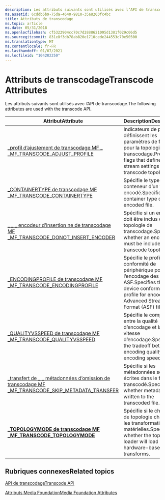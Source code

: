 ```yaml
---
description: Les attributs suivants sont utilisés avec l’API de transcodage.
ms.assetid: 6cddb5b9-75da-4640-9810-35a8203fc4bc
title: Attributs de transcodage
ms.topic: article
ms.date: 05/31/2018
ms.openlocfilehash: cf5322904cc70c7d2888621095d1381f029c06d5
ms.sourcegitcommit: 831e8f3db78ab820e1710cede244553c70e50500
ms.translationtype: MT
ms.contentlocale: fr-FR
ms.lasthandoff: 01/07/2021
ms.locfileid: "104202250"
---
```

# <a name="transcode-attributes"></a><span data-ttu-id="183a7-103">Attributs de transcodage</span><span class="sxs-lookup"><span data-stu-id="183a7-103">Transcode Attributes</span></span>

<span data-ttu-id="183a7-104">Les attributs suivants sont utilisés avec l’API de transcodage.</span><span class="sxs-lookup"><span data-stu-id="183a7-104">The following attributes are used with the transcode API.</span></span>



| <span data-ttu-id="183a7-105">Attribut</span><span class="sxs-lookup"><span data-stu-id="183a7-105">Attribute</span></span>                                                                          | <span data-ttu-id="183a7-106">Description</span><span class="sxs-lookup"><span data-stu-id="183a7-106">Description</span></span>                                                                                  |
|------------------------------------------------------------------------------------|----------------------------------------------------------------------------------------------|
| [<span data-ttu-id="183a7-107">\_profil d’ajustement de transcodage MF \_ \_</span><span class="sxs-lookup"><span data-stu-id="183a7-107">MF\_TRANSCODE\_ADJUST\_PROFILE</span></span>](mf-transcode-adjust-profile.md)                  | <span data-ttu-id="183a7-108">Indicateurs de profil qui définissent les paramètres de flux pour la topologie de transcodage.</span><span class="sxs-lookup"><span data-stu-id="183a7-108">Profile flags that define the stream settings for the transcode topology.</span></span>                    |
| [<span data-ttu-id="183a7-109">\_CONTAINERTYPE de transcodage MF \_</span><span class="sxs-lookup"><span data-stu-id="183a7-109">MF\_TRANSCODE\_CONTAINERTYPE</span></span>](mf-transcode-containertype.md)                     | <span data-ttu-id="183a7-110">Spécifie le type de conteneur d’un fichier encodé.</span><span class="sxs-lookup"><span data-stu-id="183a7-110">Specifies the container type of an encoded file.</span></span>                                             |
| [<span data-ttu-id="183a7-111">\_ \_ \_ encodeur d’insertion ne de transcodage MF \_</span><span class="sxs-lookup"><span data-stu-id="183a7-111">MF\_TRANSCODE\_DONOT\_INSERT\_ENCODER</span></span>](mf-transcode-donot-insert-encoder.md)     | <span data-ttu-id="183a7-112">Spécifie si un encodeur doit être inclus dans la topologie de transcodage.</span><span class="sxs-lookup"><span data-stu-id="183a7-112">Specifies whether an encoder must be included in the transcode topology.</span></span>                     |
| [<span data-ttu-id="183a7-113">\_ENCODINGPROFILE de transcodage MF \_</span><span class="sxs-lookup"><span data-stu-id="183a7-113">MF\_TRANSCODE\_ENCODINGPROFILE</span></span>](mf-transcode-encodingprofile.md)                 | <span data-ttu-id="183a7-114">Spécifie le profil de conformité de périphérique pour l’encodage des fichiers ASF.</span><span class="sxs-lookup"><span data-stu-id="183a7-114">Specifies the device conformance profile for encoding Advanced Streaming Format (ASF) files.</span></span> |
| [<span data-ttu-id="183a7-115">\_QUALITYVSSPEED de transcodage MF \_</span><span class="sxs-lookup"><span data-stu-id="183a7-115">MF\_TRANSCODE\_QUALITYVSSPEED</span></span>](mf-transcode-qualityvsspeed.md)                   | <span data-ttu-id="183a7-116">Spécifie le compromis entre la qualité d’encodage et la vitesse d’encodage.</span><span class="sxs-lookup"><span data-stu-id="183a7-116">Specifies the tradeoff between encoding quality and encoding speed.</span></span>                          |
| [<span data-ttu-id="183a7-117">\_transfert de \_ \_ métadonnées d’omission de transcodage MF \_</span><span class="sxs-lookup"><span data-stu-id="183a7-117">MF\_TRANSCODE\_SKIP\_METADATA\_TRANSFER</span></span>](mf-transcode-skip-metadata-transfer.md) | <span data-ttu-id="183a7-118">Spécifie si les métadonnées sont écrites dans le fichier transcodé.</span><span class="sxs-lookup"><span data-stu-id="183a7-118">Specifies whether metadata is written to the transcoded file.</span></span>                                |
| [<span data-ttu-id="183a7-119">**\_TOPOLOGYMODE de transcodage MF \_**</span><span class="sxs-lookup"><span data-stu-id="183a7-119">**MF\_TRANSCODE\_TOPOLOGYMODE**</span></span>](/windows/desktop/api/mfidl/ne-mfidl-mf_transcode_topologymode_flags)             | <span data-ttu-id="183a7-120">Spécifie si le chargeur de topologie chargera les transformations matérielles.</span><span class="sxs-lookup"><span data-stu-id="183a7-120">Specifies whether the topology loader will load hardware-based transforms.</span></span>                   |



 

## <a name="related-topics"></a><span data-ttu-id="183a7-121">Rubriques connexes</span><span class="sxs-lookup"><span data-stu-id="183a7-121">Related topics</span></span>

<dl> <dt>

[<span data-ttu-id="183a7-122">API de transcodage</span><span class="sxs-lookup"><span data-stu-id="183a7-122">Transcode API</span></span>](transcode-api.md)
</dt> <dt>

[<span data-ttu-id="183a7-123">Attributs Media Foundation</span><span class="sxs-lookup"><span data-stu-id="183a7-123">Media Foundation Attributes</span></span>](media-foundation-attributes.md)
</dt> </dl>

 

 



